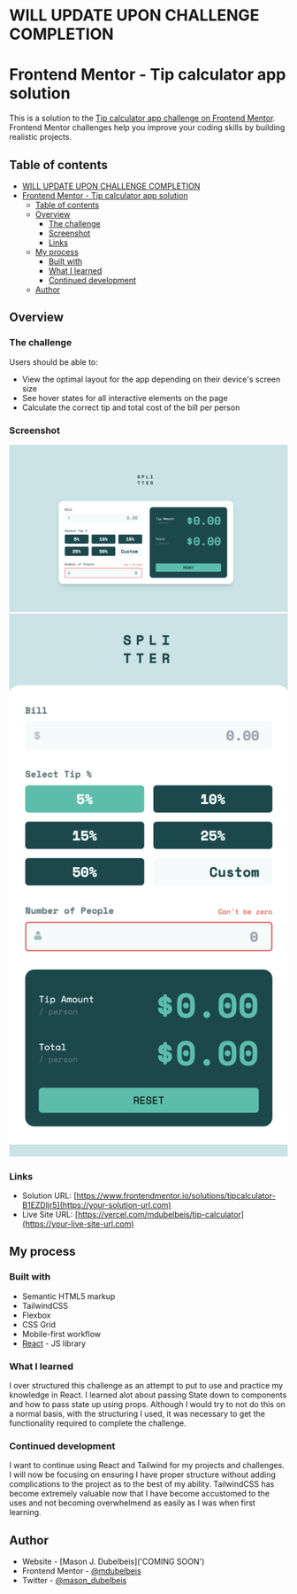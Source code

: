 # WILL UPDATE UPON CHALLENGE COMPLETION

# Frontend Mentor - Tip calculator app solution

This is a solution to the [Tip calculator app challenge on Frontend Mentor](https://www.frontendmentor.io/challenges/tip-calculator-app-ugJNGbJUX). Frontend Mentor challenges help you improve your coding skills by building realistic projects.

## Table of contents

- [WILL UPDATE UPON CHALLENGE COMPLETION](#will-update-upon-challenge-completion)
- [Frontend Mentor - Tip calculator app solution](#frontend-mentor---tip-calculator-app-solution)
  - [Table of contents](#table-of-contents)
  - [Overview](#overview)
    - [The challenge](#the-challenge)
    - [Screenshot](#screenshot)
    - [Links](#links)
  - [My process](#my-process)
    - [Built with](#built-with)
    - [What I learned](#what-i-learned)
    - [Continued development](#continued-development)
  - [Author](#author)

## Overview

### The challenge

Users should be able to:

- View the optimal layout for the app depending on their device's screen size
- See hover states for all interactive elements on the page
- Calculate the correct tip and total cost of the bill per person

### Screenshot

![Desktop](./src/images/screenshots/desktop.png)
![Mobile](./src/images/screenshots/mobile.png)

### Links

- Solution URL: [https://www.frontendmentor.io/solutions/tipcalculator-B1EZDljr5](https://your-solution-url.com)
- Live Site URL: [https://vercel.com/mdubelbeis/tip-calculator](https://your-live-site-url.com)

## My process

### Built with

- Semantic HTML5 markup
- TailwindCSS
- Flexbox
- CSS Grid
- Mobile-first workflow
- [React](https://reactjs.org/) - JS library

### What I learned

I over structured this challenge as an attempt to put to use and practice my knowledge in React. I learned alot about passing State down to components and how to pass state up using props. Although I would try to not do this on a normal basis, with the structuring I used, it was necessary to get the functionality required to complete the challenge.

### Continued development

I want to continue using React and Tailwind for my projects and challenges. I will now be focusing on ensuring I have proper structure without adding complications to the project as to the best of my ability. TailwindCSS has become extremely valuable now that I have become accustomed to the uses and not becoming overwhelmend as easily as I was when first learning.

## Author

- Website - [Mason J. Dubelbeis]('COMING SOON')
- Frontend Mentor - [@mdubelbeis](https://www.frontendmentor.io/profile/mdubelbeis)
- Twitter - [@mason_dubelbeis](https://www.twitter.com/mason_dubelbeis)
